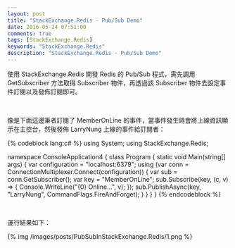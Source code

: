 ```yaml
---
layout: post
title: "StackExchange.Redis - Pub/Sub Demo"
date: 2016-05-24 07:51:00
comments: true
tags: [StackExchange.Redis]
keywords: "StackExchange.Redis"
description: "StackExchange.Redis - Pub/Sub Demo"
---
```


使用 StackExchange.Redis 開發 Redis 的 Pub/Sub 程式，需先調用 GetSubscriber 方法取得 Subscriber 物件，再透過該 Subscriber 物件去設定事件訂閱以及發佈訂閱即可。  

<!-- More -->

<br/>


像是下面這邊筆者訂閱了 MemberOnLine 的事件，當事件發生時會將上線資訊顯示在主控台，然後發佈 LarryNung 上線的事件給訂閱者：  

{% codeblock lang:c# %}
using System; 
using StackExchange.Redis; 

namespace ConsoleApplication4 { 
    class Program { 
        static void Main(string[] args) { 
            var configuration = "localhost:6379"; 
            using (var conn = ConnectionMultiplexer.Connect(configuration)) { 
                var sub = conn.GetSubscriber(); 
                var key = "MemberOnLine"; 
                sub.Subscribe(key, (c, v) => { 
                    Console.WriteLine("{0} Online...", v);
                 }); 
                sub.PublishAsync(key, "LarryNung", CommandFlags.FireAndForget);
            }
        } 
    } 
}
{% endcodeblock %}

<br/>


運行結果如下：

{% img /images/posts/PubSubInStackExchange.Redis/1.png %}

